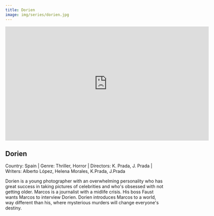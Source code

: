 ```yaml
---
title: Dorien
image: img/series/dorien.jpg
---
```

<iframe src="https://player.vimeo.com/video/291960598?title=0&byline=0&portrait=0" width="640" height="360" frameborder="0" allow="autoplay; fullscreen" allowfullscreen></iframe>

## Dorien
Country: Spain | Genre: Thriller, Horror | Directors: K. Prada, J. Prada | Writers: Alberto López, Helena Morales, K.Prada, J.Prada

Dorien is a young photographer with an overwhelming personality who has great success in taking pictures of celebrities and who's obsessed with not getting older. Marcos is a journalist with a midlife crisis. His boss Faust wants Marcos to interview Dorien. Dorien introduces Marcos to a world, way different than his, where mysterious murders will change everyone's destiny.